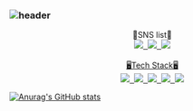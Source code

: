 ### ![header](https://capsule-render.vercel.app/api?type=Waving&text=wellcom&color=3CB371&fontColor=ffffff&fontAlignY=35&fontSize=60&height=150)
<div align="center">
  💬SNS list💬
</div>

<div align="center">
  <a href="https://velog.io/@ukksj0621" target="_blank"><img src="https://img.shields.io/badge/Velog-20C997?style=flat&logo=velog&logoColor=white"/>&nbsp; <a href="https://www.instagram.com/weonseog4652/" target="_blank"><img src="https://img.shields.io/badge/Instagram-E4405F?style=flat&logo=instagram&logoColor=white"/>&nbsp; <a href="https://www.facebook.com/profile.php?id=100006824229895" target="_blank"><img src="https://img.shields.io/badge/Facebook-1877F2?style=flat&logo=facebook&logoColor=white"/>
</div>
<br/>
<div align="center">
🖥Tech Stack🖥
</div>
<div align="center">
<img src="https://img.shields.io/badge/JAVA-007396?style=flat&logo=openjdk&logoColor=white"/>&nbsp; <img src="https://img.shields.io/badge/C-A8B9CC?style=flat&logo=c&logoColor=white"/>&nbsp; <img src="https://img.shields.io/badge/SPRING-6DB33F?style=flat&logo=spring&logoColor=white"/>&nbsp; <img src="https://img.shields.io/badge/SPRINGBOOT-6DB33F?style=flat&logo=springboot&logoColor=white"/>&nbsp; <img src="https://img.shields.io/badge/LINUX-FCC624?style=flat&logo=linux&logoColor=white"/>
</div>
 
 ![Anurag's GitHub stats](https://github-readme-stats.vercel.app/api?username=Jung-won-seok&show_icons=true&theme=vue)
 
<!--
**Jung-won-seok/Jung-won-seok** is a ✨ _special_ ✨ repository because its `README.md` (this file) appears on your GitHub profile.


Here are some ideas to get you started:

- 🔭 I’m currently working on ...
- 🌱 I’m currently learning ...
- 👯 I’m looking to collaborate on ...
- 🤔 I’m looking for help with ...
- 💬 Ask me about ...
- 📫 How to reach me: ...
- 😄 Pronouns: ...
- ⚡ Fun fact: ...
-->
